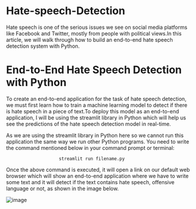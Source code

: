 # Hate-speech-Detection
Hate speech is one of the serious issues we see on social media platforms like Facebook and Twitter, mostly from people with political views.In this article, we will walk through how to build an end-to-end hate speech detection system with Python.

# End-to-End Hate Speech Detection with Python
To create an end-to-end application for the task of hate speech detection, we must first learn how to train a machine learning model to detect if there is hate speech in a piece of text.To deploy this model as an end-to-end application, I will be using the streamlit library in Python which will help us see the predictions of the hate speech detection model in real-time.


As we are using the streamlit library in Python here so we cannot run this application the same way we run other Python programs. You need to write the command mentioned below in your command prompt or terminal:

                        streamlit run filename.py
                        
Once the above command is executed, it will open a link on our default web browser which will show an end-to-end application where we have to write some text and it will detect if the text contains hate speech, offensive language or not, as shown in the image below.


![image](https://user-images.githubusercontent.com/64154228/194767688-0fbc32b2-cacc-4a07-8573-6f8ce3786a28.png)

